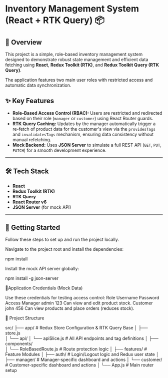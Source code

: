# Inventory Management System (React + RTK Query) 📦

## 🎯 Overview

This project is a simple, role-based inventory management system designed to demonstrate robust state management and efficient data fetching using **React**, **Redux Toolkit (RTK)**, and **Redux Toolkit Query (RTK Query)**.

The application features two main user roles with restricted access and automatic data synchronization.

## ✨ Key Features

* **Role-Based Access Control (RBAC):** Users are restricted and redirected based on their role (`manager` or `customer`) using React Router guards.
* **RTK Query Caching:** Updates by the manager automatically trigger a re-fetch of product data for the customer's view via the `providesTags` and `invalidatesTags` mechanism, ensuring data consistency without manual refetching.
* **Mock Backend:** Uses **JSON Server** to simulate a full REST API (`GET`, `PUT`, `PATCH`) for a smooth development experience.

---

## 🛠️ Tech Stack

* **React**
* **Redux Toolkit (RTK)**
* **RTK Query**
* **React Router v6**
* **JSON Server** (for mock API)

---

## 🚀 Getting Started

Follow these steps to set up and run the project locally.

Navigate to the project root and install the dependencies:

npm install



Install the mock API server globally:

npm install -g json-server





🔑Application Credentials (Mock Data)

Use these credentials for testing access control:
Role	     Username	Password	Access
Manager	     admin	    123	        Can view and edit product stock.
Customer	 john	    456	        Can view products and place orders (reduces stock).



📂 Project Structure

src/
├── app/                  # Redux Store Configuration & RTK Query Base
│   ├── store.js          
│   └── api/
│       └── apiSlice.js   # All API endpoints and tag definitions
│
├── components/           
│   └── RoleBasedRoute.js # Route protection logic
│
├── features/             # Feature Modules
│   ├── auth/             # Login/Logout logic and Redux user state
│   ├── manager/          # Manager-specific dashboard and actions
│   └── customer/         # Customer-specific dashboard and actions
│
└── App.js                # Main router setup